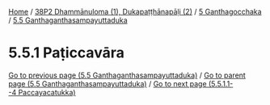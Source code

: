 
[Home](/) / [38P2 Dhammānuloma (1), Dukapaṭṭhānapāḷi (2)](../../../38P2.md) / [5 Ganthagocchaka](../../5.md) / [5.5 Ganthaganthasampayuttaduka](../5.5.md)

# 5.5.1 Paṭiccavāra


[Go to previous page (5.5 Ganthaganthasampayuttaduka)](../5.5.md) / [Go to parent page (5.5 Ganthaganthasampayuttaduka)](../5.5.md) / [Go to next page (5.5.1.1--4 Paccayacatukka)](5.5.1/5.5.1.1--4.md)


